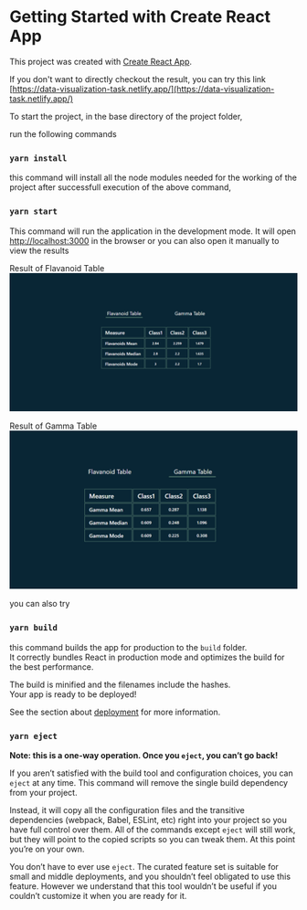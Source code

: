 # Getting Started with Create React App

This project was created with [Create React App](https://github.com/facebook/create-react-app).

If you don't want to directly checkout the result, you can try this link [https://data-visualization-task.netlify.app/](https://data-visualization-task.netlify.app/)

To start the project, in the base directory of the project folder,

run the following commands

### `yarn install`
this command will install all the node modules needed for the working of the project after successfull execution of the above command, 

### `yarn start`
This command will run the application in the development mode.
It will open [http://localhost:3000](http://localhost:3000) in the browser or you can also open it manually to view the results

Result of Flavanoid Table
![Alt text](image.png)

Result of Gamma Table
![Alt text](image-1.png)

you can also try 

### `yarn build`

this command builds the app for production to the `build` folder.\
It correctly bundles React in production mode and optimizes the build for the best performance.

The build is minified and the filenames include the hashes.\
Your app is ready to be deployed!

See the section about [deployment](https://facebook.github.io/create-react-app/docs/deployment) for more information.

### `yarn eject`

**Note: this is a one-way operation. Once you `eject`, you can’t go back!**

If you aren’t satisfied with the build tool and configuration choices, you can `eject` at any time. This command will remove the single build dependency from your project.

Instead, it will copy all the configuration files and the transitive dependencies (webpack, Babel, ESLint, etc) right into your project so you have full control over them. All of the commands except `eject` will still work, but they will point to the copied scripts so you can tweak them. At this point you’re on your own.

You don’t have to ever use `eject`. The curated feature set is suitable for small and middle deployments, and you shouldn’t feel obligated to use this feature. However we understand that this tool wouldn’t be useful if you couldn’t customize it when you are ready for it.
 